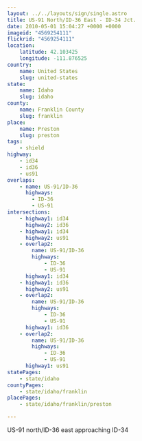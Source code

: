```yaml
---
layout: ../../layouts/sign/single.astro
title: US-91 North/ID-36 East - ID-34 Jct.
date: 2010-05-01 15:04:27 +0000 +0000
imageid: "4569254111"
flickrid: "4569254111"
location:
    latitude: 42.103425
    longitude: -111.876525
country:
    name: United States
    slug: united-states
state:
    name: Idaho
    slug: idaho
county:
    name: Franklin County
    slug: franklin
place:
    name: Preston
    slug: preston
tags:
    - shield
highway:
    - id34
    - id36
    - us91
overlaps:
    - name: US-91/ID-36
      highways:
        - ID-36
        - US-91
intersections:
    - highway1: id34
      highway2: id36
    - highway1: id34
      highway2: us91
    - overlap2:
        name: US-91/ID-36
        highways:
            - ID-36
            - US-91
      highway1: id34
    - highway1: id36
      highway2: us91
    - overlap2:
        name: US-91/ID-36
        highways:
            - ID-36
            - US-91
      highway1: id36
    - overlap2:
        name: US-91/ID-36
        highways:
            - ID-36
            - US-91
      highway1: us91
statePages:
    - state/idaho
countyPages:
    - state/idaho/franklin
placePages:
    - state/idaho/franklin/preston

---
```

US-91 north/ID-36 east approaching ID-34